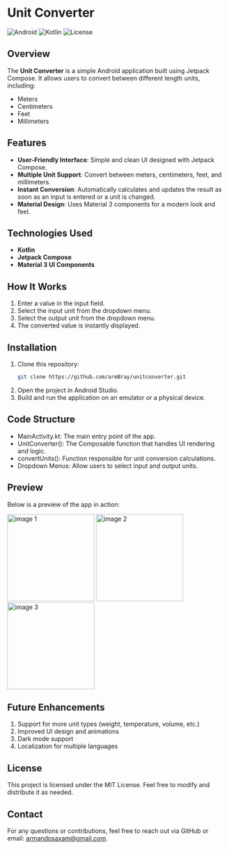# Unit Converter

![Android](https://img.shields.io/badge/Platform-Android-green.svg)
![Kotlin](https://img.shields.io/badge/Language-Kotlin-blue.svg)
![License](https://img.shields.io/badge/License-MIT-blue.svg)

## Overview

The **Unit Converter** is a simple Android application built using Jetpack Compose. It allows users to convert between different length units, including:

- Meters
- Centimeters
- Feet
- Millimeters

## Features

- **User-Friendly Interface**: Simple and clean UI designed with Jetpack Compose.
- **Multiple Unit Support**: Convert between meters, centimeters, feet, and millimeters.
- **Instant Conversion**: Automatically calculates and updates the result as soon as an input is entered or a unit is changed.
- **Material Design**: Uses Material 3 components for a modern look and feel.

## Technologies Used

- **Kotlin**
- **Jetpack Compose**
- **Material 3 UI Components**

## How It Works

1. Enter a value in the input field.
2. Select the input unit from the dropdown menu.
3. Select the output unit from the dropdown menu.
4. The converted value is instantly displayed.

## Installation

1. Clone this repository:
   ```bash
   git clone https://github.com/armBray/unitconverter.git

2. Open the project in Android Studio.
3. Build and run the application on an emulator or a physical device.
   
## Code Structure
- MainActivity.kt: The main entry point of the app.
- UnitConverter(): The Composable function that handles UI rendering and logic.
- convertUnits(): Function responsible for unit conversion calculations.
- Dropdown Menus: Allow users to select input and output units.

## Preview
Below is a preview of the app in action:

<img src="https://github.com/user-attachments/assets/163f725c-60ab-4d04-9e50-a0d4f8190cfc" alt="image 1" width="200"/>
<img src="https://github.com/user-attachments/assets/d48594bf-8876-46cd-a272-e6dfc99d9b7e" alt="image 2" width="200"/>
<img src="https://github.com/user-attachments/assets/5fa69b90-648c-461a-b4c4-f46583346c2c" alt="image 3" width="200"/>

## Future Enhancements
1. Support for more unit types (weight, temperature, volume, etc.)
2. Improved UI design and animations
4. Dark mode support
5. Localization for multiple languages

## License
This project is licensed under the MIT License. Feel free to modify and distribute it as needed.

## Contact
For any questions or contributions, feel free to reach out via GitHub or email: armandosaxam@gmail.com.
